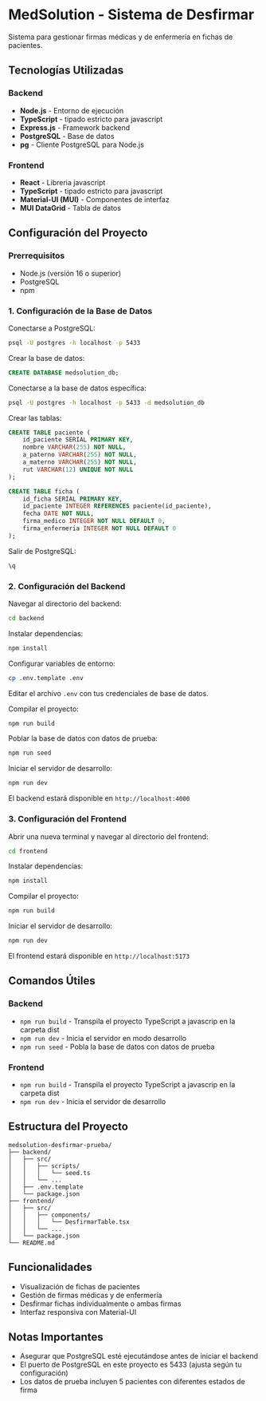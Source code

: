 # MedSolution - Sistema de Desfirmar

Sistema para gestionar firmas médicas y de enfermería en fichas de pacientes.

## Tecnologías Utilizadas

### Backend
- **Node.js** - Entorno de ejecución
- **TypeScript** - tipado estricto para javascript
- **Express.js** - Framework backend
- **PostgreSQL** - Base de datos
- **pg** - Cliente PostgreSQL para Node.js

### Frontend
- **React** - Libreria javascript
- **TypeScript** - tipado estricto para javascript
- **Material-UI (MUI)** - Componentes de interfaz
- **MUI DataGrid** - Tabla de datos

## Configuración del Proyecto

### Prerrequisitos
- Node.js (versión 16 o superior)
- PostgreSQL
- npm

### 1. Configuración de la Base de Datos

Conectarse a PostgreSQL:
```bash
psql -U postgres -h localhost -p 5433
```

Crear la base de datos:
```sql
CREATE DATABASE medsolution_db;
```

Conectarse a la base de datos específica:
```bash
psql -U postgres -h localhost -p 5433 -d medsolution_db
```

Crear las tablas:
```sql
CREATE TABLE paciente (
    id_paciente SERIAL PRIMARY KEY,
    nombre VARCHAR(255) NOT NULL,
    a_paterno VARCHAR(255) NOT NULL,
    a_materno VARCHAR(255) NOT NULL,
    rut VARCHAR(12) UNIQUE NOT NULL
);

CREATE TABLE ficha (
    id_ficha SERIAL PRIMARY KEY,
    id_paciente INTEGER REFERENCES paciente(id_paciente),
    fecha DATE NOT NULL,
    firma_medico INTEGER NOT NULL DEFAULT 0,
    firma_enfermeria INTEGER NOT NULL DEFAULT 0
);
```

Salir de PostgreSQL:
```bash
\q
```

### 2. Configuración del Backend

Navegar al directorio del backend:
```bash
cd backend
```

Instalar dependencias:
```bash
npm install
```

Configurar variables de entorno:
```bash
cp .env.template .env
```

Editar el archivo `.env` con tus credenciales de base de datos.

Compilar el proyecto:
```bash
npm run build
```

Poblar la base de datos con datos de prueba:
```bash
npm run seed
```

Iniciar el servidor de desarrollo:
```bash
npm run dev
```

El backend estará disponible en `http://localhost:4000`

### 3. Configuración del Frontend

Abrir una nueva terminal y navegar al directorio del frontend:
```bash
cd frontend
```

Instalar dependencias:
```bash
npm install
```

Compilar el proyecto:
```bash
npm run build
```

Iniciar el servidor de desarrollo:
```bash
npm run dev
```

El frontend estará disponible en `http://localhost:5173`

## Comandos Útiles

### Backend
- `npm run build` - Transpila el proyecto TypeScript a javascrip en la carpeta dist
- `npm run dev` - Inicia el servidor en modo desarrollo
- `npm run seed` - Pobla la base de datos con datos de prueba

### Frontend
- `npm run build` - Transpila el proyecto TypeScript a javascrip en la carpeta dist
- `npm run dev` - Inicia el servidor de desarrollo

## Estructura del Proyecto

```
medsolution-desfirmar-prueba/
├── backend/
│   ├── src/
│   │   ├── scripts/
│   │   │   └── seed.ts
│   │   └── ...
│   ├── .env.template
│   └── package.json
├── frontend/
│   ├── src/
│   │   ├── components/
│   │   │   └── DesfirmarTable.tsx
│   │   └── ...
│   └── package.json
└── README.md
```

## Funcionalidades

- Visualización de fichas de pacientes
- Gestión de firmas médicas y de enfermería
- Desfirmar fichas individualmente o ambas firmas
- Interfaz responsiva con Material-UI

## Notas Importantes

- Asegurar que PostgreSQL esté ejecutándose antes de iniciar el backend
- El puerto de PostgreSQL en este proyecto es 5433 (ajusta según tu configuración)
- Los datos de prueba incluyen 5 pacientes con diferentes estados de firma

